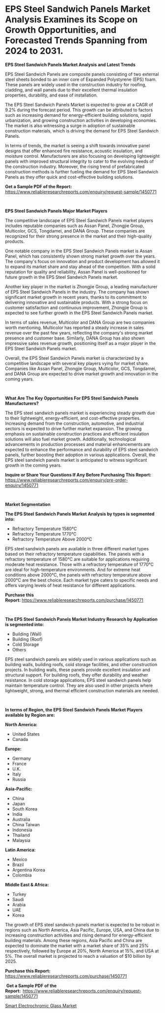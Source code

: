 <p><h1>EPS Steel Sandwich Panels Market Analysis Examines its Scope on Growth Opportunities, and Forecasted Trends Spanning from 2024 to 2031.</h1></p><p><strong>EPS Steel Sandwich Panels Market Analysis and Latest Trends</strong></p>
<p><p>EPS Steel Sandwich Panels are composite panels consisting of two external steel sheets bonded to an inner core of Expanded Polystyrene (EPS) foam. These panels are widely used in the construction industry for roofing, cladding, and wall panels due to their excellent thermal insulation properties, durability, and ease of installation.</p><p>The EPS Steel Sandwich Panels Market is expected to grow at a CAGR of 9.2% during the forecast period. This growth can be attributed to factors such as increasing demand for energy-efficient building solutions, rapid urbanization, and growing construction activities in developing economies. The market is also witnessing a surge in adoption of sustainable construction materials, which is driving the demand for EPS Steel Sandwich Panels.</p><p>In terms of trends, the market is seeing a shift towards innovative panel designs that offer enhanced fire resistance, acoustic insulation, and moisture control. Manufacturers are also focusing on developing lightweight panels with improved structural integrity to cater to the evolving needs of the construction industry. Moreover, the rising trend of prefabricated construction methods is further fueling the demand for EPS Steel Sandwich Panels as they offer quick and cost-effective building solutions.</p></p>
<p><strong>Get a Sample PDF of the Report:&nbsp;</strong> <a href="https://www.reliableresearchreports.com/enquiry/request-sample/1450771">https://www.reliableresearchreports.com/enquiry/request-sample/1450771</a></p>
<p>&nbsp;</p>
<p><strong>EPS Steel Sandwich Panels Major Market Players</strong></p>
<p><p>The competitive landscape of EPS Steel Sandwich Panels market players includes reputable companies such as Assan Panel, Zhongjie Group, Multicolor, GCS, Tongdamei, and DANA Group. These companies are recognized for their strong presence in the market and their high-quality products.</p><p>One notable company in the EPS Steel Sandwich Panels market is Assan Panel, which has consistently shown strong market growth over the years. The company's focus on innovation and product development has allowed it to expand its market share and stay ahead of the competition. With a solid reputation for quality and reliability, Assan Panel is well-positioned for future growth in the EPS Steel Sandwich Panels market.</p><p>Another key player in the market is Zhongjie Group, a leading manufacturer of EPS Steel Sandwich Panels in the industry. The company has shown significant market growth in recent years, thanks to its commitment to delivering innovative and sustainable products. With a strong focus on customer satisfaction and continuous improvement, Zhongjie Group is expected to see further growth in the EPS Steel Sandwich Panels market.</p><p>In terms of sales revenue, Multicolor and DANA Group are two companies worth mentioning. Multicolor has reported a steady increase in sales revenue over the past few years, reflecting the company's strong market presence and customer base. Similarly, DANA Group has also shown impressive sales revenue growth, positioning itself as a major player in the EPS Steel Sandwich Panels market.</p><p>Overall, the EPS Steel Sandwich Panels market is characterized by a competitive landscape with several key players vying for market share. Companies like Assan Panel, Zhongjie Group, Multicolor, GCS, Tongdamei, and DANA Group are expected to drive market growth and innovation in the coming years.</p></p>
<p>&nbsp;</p>
<p><strong>What Are The Key Opportunities For EPS Steel Sandwich Panels Manufacturers?</strong></p>
<p><p>The EPS steel sandwich panels market is experiencing steady growth due to their lightweight, energy-efficient, and cost-effective properties. Increasing demand from the construction, automotive, and industrial sectors is expected to drive further market expansion. The growing emphasis on sustainable construction practices and efficient insulation solutions will also fuel market growth. Additionally, technological advancements in production processes and material enhancements are expected to enhance the performance and durability of EPS steel sandwich panels, further boosting their adoption in various applications. Overall, the EPS steel sandwich panels market is anticipated to witness significant growth in the coming years.</p></p>
<p><strong>Inquire or Share Your Questions If Any Before Purchasing This Report:</strong> <a href="https://www.reliableresearchreports.com/enquiry/pre-order-enquiry/1450771">https://www.reliableresearchreports.com/enquiry/pre-order-enquiry/1450771</a></p>
<p>&nbsp;</p>
<p><strong>Market Segmentation</strong></p>
<p><strong>The EPS Steel Sandwich Panels Market Analysis by types is segmented into:</strong></p>
<p><ul><li>Refractory Temperature 1580℃</li><li>Refractory Temperature 1770℃</li><li>Refractory Temperature Above 2000℃</li></ul></p>
<p><p>EPS steel sandwich panels are available in three different market types based on their refractory temperature capabilities. The panels with a refractory temperature of 1580℃ are suitable for applications requiring moderate heat resistance. Those with a refractory temperature of 1770℃ are ideal for high-temperature environments. And for extreme heat conditions above 2000℃, the panels with refractory temperature above 2000℃ are the best choice. Each market type caters to specific needs and offers varying levels of heat resistance for different applications.</p></p>
<p><strong>Purchase this Report:&nbsp;</strong><a href="https://www.reliableresearchreports.com/purchase/1450771">https://www.reliableresearchreports.com/purchase/1450771</a></p>
<p>&nbsp;</p>
<p><strong>The EPS Steel Sandwich Panels Market Industry Research by Application is segmented into:</strong></p>
<p><ul><li>Building (Wall)</li><li>Building (Roof)</li><li>Cold Storage</li><li>Others</li></ul></p>
<p><p>EPS steel sandwich panels are widely used in various applications such as building walls, building roofs, cold storage facilities, and other construction projects. In building walls, these panels provide excellent insulation and structural support. For building roofs, they offer durability and weather resistance. In cold storage applications, EPS steel sandwich panels help maintain temperature control. They are also used in other projects where lightweight, strong, and thermal efficient construction materials are needed.</p></p>
<p>&nbsp;</p>
<p><strong>In terms of Region, the EPS Steel Sandwich Panels Market Players available by Region are:</strong></p>
<p>
    <p> <strong> North America: </strong>
        <ul>
            <li>United States</li>
            <li>Canada</li>
        </ul>
        </p> 
    <p> <strong> Europe: </strong>
        <ul>
            <li>Germany</li>
            <li>France</li>
            <li>U.K.</li>
            <li>Italy</li>
            <li>Russia</li>
        </ul>
        </p> 
    <p> <strong> Asia-Pacific: </strong>
        <ul>
            <li>China</li>
            <li>Japan</li>
            <li>South Korea</li>
            <li>India</li>
            <li>Australia</li>
            <li>China Taiwan</li>
            <li>Indonesia</li>
            <li>Thailand</li>
            <li>Malaysia</li>
        </ul>
        </p> 
    <p> <strong> Latin America: </strong>
        <ul>
            <li>Mexico</li>
            <li>Brazil</li>
            <li>Argentina Korea</li>
            <li>Colombia</li>
        </ul>
        </p> 
    <p> <strong> Middle East & Africa: </strong>
        <ul>
            <li>Turkey</li>
            <li>Saudi</li>
            <li>Arabia</li>
            <li>UAE</li>
            <li>Korea</li>
        </ul>
    </p>
    </p>
<p><p>The growth of EPS steel sandwich panels market is expected to be robust in regions such as North America, Asia Pacific, Europe, USA, and China due to increasing construction activities and rising demand for energy-efficient building materials. Among these regions, Asia Pacific and China are expected to dominate the market with a market share of 35% and 25% respectively, followed by Europe at 20%, North America at 15%, and USA at 5%. The overall market is projected to reach a valuation of $10 billion by 2025.</p></p>
<p><strong>Purchase this Report: </strong><a href="https://www.reliableresearchreports.com/purchase/1450771">https://www.reliableresearchreports.com/purchase/1450771</a></p>
<p>&nbsp;<strong>Get a Sample PDF of the Report:&nbsp;&nbsp;</strong><a href="https://www.reliableresearchreports.com/enquiry/request-sample/1450771">https://www.reliableresearchreports.com/enquiry/request-sample/1450771</a></p>
<p><strong></strong></p>
<p><p><a href="https://noble-drawer-34c.notion.site/Smart-Electrochromic-Glass-Market-Size-Global-Industry-Overview-Market-Segmentation-and-Forecast--204f0b524fd04cb495ef3ee336917446">Smart Electrochromic Glass Market</a></p></p>